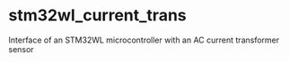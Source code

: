 # stm32wl_current_trans
Interface of an STM32WL microcontroller with an AC current transformer sensor
